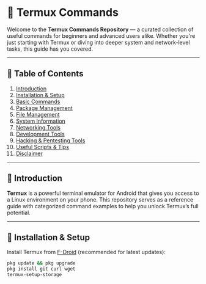 # 📱 Termux Commands 

Welcome to the **Termux Commands Repository** — a curated collection of useful commands for beginners and advanced users alike. Whether you're just starting with Termux or diving into deeper system and network-level tasks, this guide has you covered.

---

## 📌 Table of Contents

1. [Introduction](#introduction)  
2. [Installation & Setup](#installation--setup)  
3. [Basic Commands](commands/basic.md)  
4. [Package Management](commands/packages.md)  
5. [File Management](#file-management)  
6. [System Information](#system-information)  
7. [Networking Tools](#networking-tools)  
8. [Development Tools](#development-tools)  
9. [Hacking & Pentesting Tools](#hacking--pentesting-tools)  
10. [Useful Scripts & Tips](#useful-scripts--tips)  
11. [Disclaimer](#disclaimer)  

---

## 📖 Introduction

**Termux** is a powerful terminal emulator for Android that gives you access to a Linux environment on your phone. This repository serves as a reference guide with categorized command examples to help you unlock Termux’s full potential.

---

## 🔧 Installation & Setup

Install Termux from [F-Droid](https://f-droid.org/en/packages/com.termux/) (recommended for latest updates):

```sh
pkg update && pkg upgrade
pkg install git curl wget
termux-setup-storage
